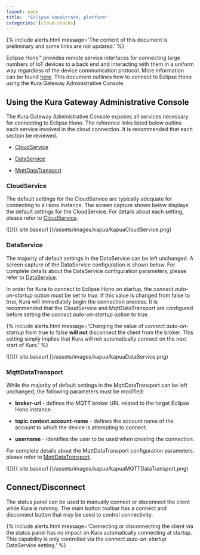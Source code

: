 ```yaml
---
layout: page
title:  "Eclipse Hono&trade; platform"
categories: [cloud-stacks]
---
```


{% include alerts.html message='The content of this document is preliminary and some links are not updated.' %}

Eclipse Hono™ provides remote service interfaces for connecting large numbers of IoT devices to a back end and interacting with them in a uniform way regardless of the device communication protocol. More information can be found <a href="http://www.eclipse.org/hono/" about="_blank">here</a>. This document outlines how to connect to Eclipse Hono using the Kura Gateway Administrative Console.


## Using the Kura Gateway Administrative Console

The Kura Gateway Administrative Console exposes all services necessary for connecting to Eclipse Hono. The reference links listed below outline each service involved in the cloud connection. It is recommended that each section be reviewed.

- [CloudService](kura-cloud.html#cloudservice)

- [DataService](kura-cloud.html#dataservice)

- [MqttDataTransport](kura-cloud.html#mqttdatatransport)

### CloudService

The default settings for the CloudService are typically adequate for connecting to a Hono instance. The screen capture shown below displays the default settings for the CloudService. For details about each setting, please refer to [CloudService](kura-cloud.html#cloudservice).

![]({{ site.baseurl }}/assets/images/kapua/kapuaCloudService.png)

### DataService

The majority of default settings in the DataService can be left unchanged. A screen capture of the DataService configuration is shown below. For complete details about the DataService configuration parameters, please refer to [DataService](kura-cloud.html#dataservice).

In order for Kura to connect to Eclipse Hono on startup, the *connect.auto-on-startup* option must be set to *true.* If this value is changed from false to true, Kura will immediately begin the connection process. It is recommended that the CloudService and MqttDataTransport are configured before setting the *connect.auto-on-startup* option to true.

{% include alerts.html message='Changing the value of *connect.auto-on-startup* from true to false **will not** disconnect the client from the broker. This setting simply implies that Kura will not automatically connect on the next start of Kura.' %}

![]({{ site.baseurl }}/assets/images/kapua/kapuaDataService.png)

### MqttDataTransport

While the majority of default settings in the MqttDataTransport can be left unchanged, the following parameters must be modified:

- **broker-url** - defines the MQTT broker URL related to the target Eclipse Hono instance.

- **topic.context.account-name** - defines the account name of the account to which the device is attempting to connect.

- **username** - identifies the user to be used when creating the connection.

For complete details about the MqttDataTransport configuration parameters, please refer to [MqttDataTransport](kura-cloud.html#mqttdatatransport).

![]({{ site.baseurl }}/assets/images/kapua/kapuaMQTTDataTransport.png)

## Connect/Disconnect

The status panel can be used to manually connect or disconnect the client while Kura is running. The main button toolbar has a connect and disconnect button that may be used to control connectivity.

{% include alerts.html message='Connecting or disconnecting the client via the status panel has no impact on Kura automatically connecting at startup. This capability is only controlled via the *connect.auto-on-startup* DataService setting.' %}

